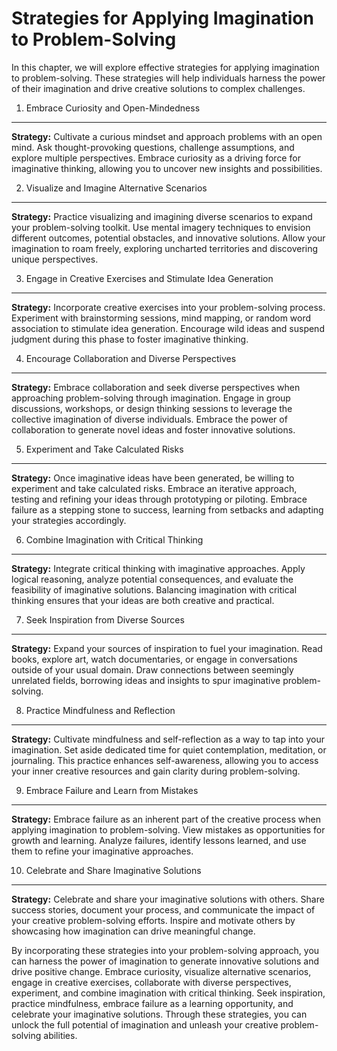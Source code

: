 Strategies for Applying Imagination to Problem-Solving
=================================================================

In this chapter, we will explore effective strategies for applying imagination to problem-solving. These strategies will help individuals harness the power of their imagination and drive creative solutions to complex challenges.

1. Embrace Curiosity and Open-Mindedness
----------------------------------------

**Strategy:** Cultivate a curious mindset and approach problems with an open mind. Ask thought-provoking questions, challenge assumptions, and explore multiple perspectives. Embrace curiosity as a driving force for imaginative thinking, allowing you to uncover new insights and possibilities.

2. Visualize and Imagine Alternative Scenarios
----------------------------------------------

**Strategy:** Practice visualizing and imagining diverse scenarios to expand your problem-solving toolkit. Use mental imagery techniques to envision different outcomes, potential obstacles, and innovative solutions. Allow your imagination to roam freely, exploring uncharted territories and discovering unique perspectives.

3. Engage in Creative Exercises and Stimulate Idea Generation
-------------------------------------------------------------

**Strategy:** Incorporate creative exercises into your problem-solving process. Experiment with brainstorming sessions, mind mapping, or random word association to stimulate idea generation. Encourage wild ideas and suspend judgment during this phase to foster imaginative thinking.

4. Encourage Collaboration and Diverse Perspectives
---------------------------------------------------

**Strategy:** Embrace collaboration and seek diverse perspectives when approaching problem-solving through imagination. Engage in group discussions, workshops, or design thinking sessions to leverage the collective imagination of diverse individuals. Embrace the power of collaboration to generate novel ideas and foster innovative solutions.

5. Experiment and Take Calculated Risks
---------------------------------------

**Strategy:** Once imaginative ideas have been generated, be willing to experiment and take calculated risks. Embrace an iterative approach, testing and refining your ideas through prototyping or piloting. Embrace failure as a stepping stone to success, learning from setbacks and adapting your strategies accordingly.

6. Combine Imagination with Critical Thinking
---------------------------------------------

**Strategy:** Integrate critical thinking with imaginative approaches. Apply logical reasoning, analyze potential consequences, and evaluate the feasibility of imaginative solutions. Balancing imagination with critical thinking ensures that your ideas are both creative and practical.

7. Seek Inspiration from Diverse Sources
----------------------------------------

**Strategy:** Expand your sources of inspiration to fuel your imagination. Read books, explore art, watch documentaries, or engage in conversations outside of your usual domain. Draw connections between seemingly unrelated fields, borrowing ideas and insights to spur imaginative problem-solving.

8. Practice Mindfulness and Reflection
--------------------------------------

**Strategy:** Cultivate mindfulness and self-reflection as a way to tap into your imagination. Set aside dedicated time for quiet contemplation, meditation, or journaling. This practice enhances self-awareness, allowing you to access your inner creative resources and gain clarity during problem-solving.

9. Embrace Failure and Learn from Mistakes
------------------------------------------

**Strategy:** Embrace failure as an inherent part of the creative process when applying imagination to problem-solving. View mistakes as opportunities for growth and learning. Analyze failures, identify lessons learned, and use them to refine your imaginative approaches.

10. Celebrate and Share Imaginative Solutions
---------------------------------------------

**Strategy:** Celebrate and share your imaginative solutions with others. Share success stories, document your process, and communicate the impact of your creative problem-solving efforts. Inspire and motivate others by showcasing how imagination can drive meaningful change.

By incorporating these strategies into your problem-solving approach, you can harness the power of imagination to generate innovative solutions and drive positive change. Embrace curiosity, visualize alternative scenarios, engage in creative exercises, collaborate with diverse perspectives, experiment, and combine imagination with critical thinking. Seek inspiration, practice mindfulness, embrace failure as a learning opportunity, and celebrate your imaginative solutions. Through these strategies, you can unlock the full potential of imagination and unleash your creative problem-solving abilities.
